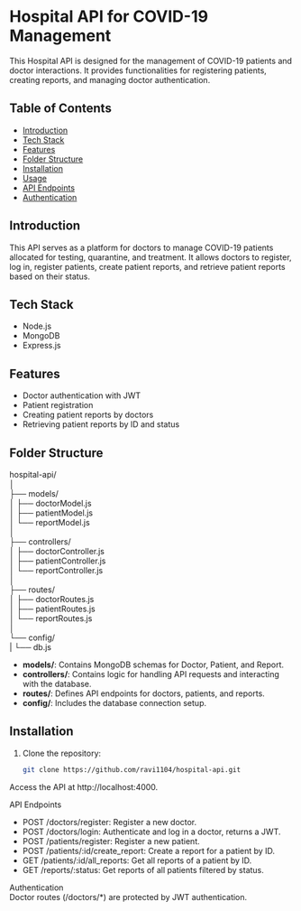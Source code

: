 # Hospital API for COVID-19 Management

This Hospital API is designed for the management of COVID-19 patients and doctor interactions. It provides functionalities for registering patients, creating reports, and managing doctor authentication.

## Table of Contents

- [Introduction](#introduction)
- [Tech Stack](#tech-stack)
- [Features](#features)
- [Folder Structure](#folder-structure)
- [Installation](#installation)
- [Usage](#usage)
- [API Endpoints](#api-endpoints)
- [Authentication](#authentication)

## Introduction

This API serves as a platform for doctors to manage COVID-19 patients allocated for testing, quarantine, and treatment. It allows doctors to register, log in, register patients, create patient reports, and retrieve patient reports based on their status.

## Tech Stack

- Node.js
- MongoDB
- Express.js

## Features

- Doctor authentication with JWT
- Patient registration
- Creating patient reports by doctors
- Retrieving patient reports by ID and status

## Folder Structure
hospital-api/  
│  
├── models/  
│ ├── doctorModel.js    
│ ├── patientModel.js  
│ └── reportModel.js  
│  
├── controllers/  
│ ├── doctorController.js  
│ ├── patientController.js  
│ └── reportController.js  
│  
├── routes/  
│ ├── doctorRoutes.js  
│ ├── patientRoutes.js  
│ └── reportRoutes.js  
│  
└── config/  
|  └── db.js


- **models/**: Contains MongoDB schemas for Doctor, Patient, and Report.
- **controllers/**: Contains logic for handling API requests and interacting with the database.
- **routes/**: Defines API endpoints for doctors, patients, and reports.
- **config/**: Includes the database connection setup.

## Installation

1. Clone the repository:
   ```bash
   git clone https://github.com/ravi1104/hospital-api.git
Access the API at http://localhost:4000.

API Endpoints  
- POST /doctors/register: Register a new doctor.
- POST /doctors/login: Authenticate and log in a doctor, returns a JWT.
- POST /patients/register: Register a new patient.
- POST /patients/:id/create_report: Create a report for a patient by ID.
- GET /patients/:id/all_reports: Get all reports of a patient by ID.
- GET /reports/:status: Get reports of all patients filtered by status.  
  
Authentication  
Doctor routes (/doctors/*) are protected by JWT authentication.  
